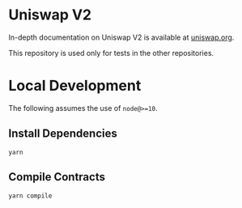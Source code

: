 # Uniswap V2

In-depth documentation on Uniswap V2 is available at [uniswap.org](https://uniswap.org/docs).

This repository is used only for tests in the other repositories.

# Local Development

The following assumes the use of `node@>=10`.

## Install Dependencies

`yarn`

## Compile Contracts

`yarn compile`
